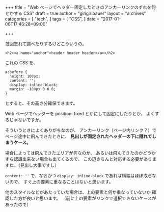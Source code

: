 +++
title = "Web ページでヘッダー固定したときのアンカーリンクのずれを何とかする CSS"
draft = true
author = "girigiribauer"
layout = "archives"
categories = [
  "tech",
]
tags = [
  "CSS",
]
date = "2017-01-06T17:46:28+09:00"

+++

毎回忘れて調べたりするけどこういうの。

    <h2><a name="anchor">header header header</a></h2>

これの CSS を、

    a:before {
      height: 100px;
      content: '';
      display: inline-block;
      margin: -100px 0 0 0;
    }

とすると、その高さ分確保できます。

Web ページでヘッダーを position: fixed とかにして固定にしたりとか、
よくするじゃないですか。

そういうときによくありがちなのが、
アンカーリンク（ページ内リンク？）でページ途中に飛んできたときに、
**見出しが固定されたヘッダーの下に隠れてしまうケース。**

場合によっては飛んできたエリアが何なのか、
あるいは飛んできたのかどうかすら認識出来ない場合も出てくるので、
この辺きちんと対応する必要がありますね。（見出し大事ですし）

`content: ''` で、なおかつ `display: inline-block` であれば横幅はほぼ取らないので、
すぐ上の要素に重なることはないと思います。

他のスタイルなどがあたっていた場合は、上の要素と何か重なっていないか
確認した方が良いと思います。
（前に上の要素がリンクで選択できないケースがあったので）
